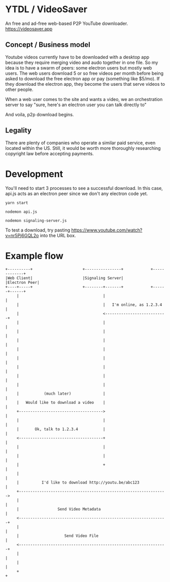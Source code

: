 # YTDL / VideoSaver
An free and ad-free web-based P2P YouTube downloader. https://videosaver.app

## Concept / Business model
Youtube videos currently have to be downloaded with a desktop app because they require merging video and audo together in one file. So my idea is to have a swarm of peers: some electron users but mostly web users. The web users download 5 or so free videos per month before being asked to download the free electron app or pay (something like $5/mo). If they download the electron app, they become the users that serve videos to other people.

When a web user comes to the site and wants a video, we an orchestration server to say "sure, here's an electron user you can talk directly to"

And voila, p2p download begins.

## Legality
There are plenty of companies who operate a similar paid service, even located within the US. Still, it would be worth more thoroughly researching copyright law before accepting payments.

# Development
You'll need to start 3 processes to see a successful download. In this case, api.js acts as an electron peer since we don't any electron code yet.

`yarn start`

`nodemon api.js`

`nodemon signaling-server.js`

To test a download, try pasting https://www.youtube.com/watch?v=nr5Pj6GQL2o into the URL box.

# Example flow
```
+----------+                      +----------------+            +-------------+
|Web Client|                      |Signaling Server|            |Electron Peer|
+----+-----+                      +--------+-------+            +------+------+
     |                                     |                           |
     |                                     |   I'm online, as 1.2.3.4  |
     |                                     <---------------------------+
     |                                     |                           |
     |                                     |                           |
     |                                     |                           |
     |                                     |                           |
     |                                     |                           |
     |                                     |                           |
     |                                     |                           |
     |                                     |                           |
     |           (much later)              |                           |
     |   Would like to download a video    |                           |
     +------------------------------------->                           |
     |                                     |                           |
     |       Ok, talk to 1.2.3.4           |                           |
     <-------------------------------------+                           |
     |                                     |                           |
     |                                     |                           |
     |                                     +                           |
     |                                                                 |
     |          I'd like to download http://youtu.be/abc123            |
     +----------------------------------------------------------------->
     |                                                                 |
     |                 Send Video Metadata                             |
     <-----------------------------------------------------------------+
     |                                                                 |
     |                    Send Video File                              |
     <-----------------------------------------------------------------+
     |                                                                 |
     |                                                                 |
     +                                                                 +


```
